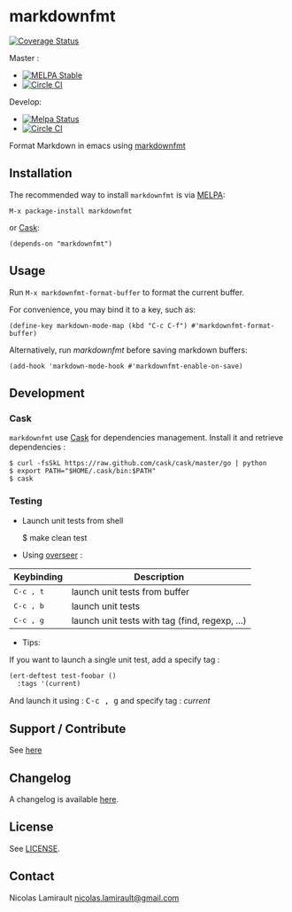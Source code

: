 # markdownfmt

[![Coverage Status](https://coveralls.io/repos/nlamirault/emacs-markdownfmt/badge.png?branch=master)](https://coveralls.io/r/nlamirault/emacs-markdownfmt?branch=master)

Master :
* [![MELPA Stable](https://stable.melpa.org/packages/markdownfmt-badge.svg)](https://stable.melpa.org/#/markdownfmt)
* [![Circle CI](https://circleci.com/gh/nlamirault/markdownfmt/tree/master.svg?style=svg)](https://circleci.com/gh/nlamirault/emacs-markdownfmt/tree/master)

Develop:
* [![Melpa Status](https://melpa.org/packages/markdownfmt-badge.svg)](https://melpa.org/#/markdownfmt)
* [![Circle CI](https://circleci.com/gh/nlamirault/markdownfmt/tree/develop.svg?style=svg)](https://circleci.com/gh/nlamirault/emacs-markdownfmt/tree/develop)

Format Markdown in emacs using [markdownfmt](https://github.com/shurcooL/markdownfmt)

## Installation

The recommended way to install ``markdownfmt`` is via [MELPA][]:

    M-x package-install markdownfmt

or [Cask][]:

	(depends-on "markdownfmt")


## Usage

Run `M-x markdownfmt-format-buffer` to format the current buffer.

For convenience, you may bind it to a key, such as:

```elisp
(define-key markdown-mode-map (kbd "C-c C-f") #'markdownfmt-format-buffer)
```

Alternatively, run *markdownfmt* before saving markdown buffers:

```elisp
(add-hook 'markdown-mode-hook #'markdownfmt-enable-on-save)
```


## Development

### Cask

``markdownfmt`` use [Cask][] for dependencies management. Install it and
retrieve dependencies :

    $ curl -fsSkL https://raw.github.com/cask/cask/master/go | python
    $ export PATH="$HOME/.cask/bin:$PATH"
    $ cask


### Testing

* Launch unit tests from shell

    $ make clean test

* Using [overseer][] :

Keybinding           | Description
---------------------|------------------------------------------------------------
<kbd>C-c , t</kbd>   | launch unit tests from buffer
<kbd>C-c , b</kbd>   | launch unit tests
<kbd>C-c , g</kbd>   | launch unit tests with tag (find, regexp, ...)

* Tips:

If you want to launch a single unit test, add a specify tag :

```lisp
(ert-deftest test-foobar ()
  :tags '(current)
  ```

And launch it using : <kbd>C-c , g</kbd> and specify tag : *current*


## Support / Contribute

See [here](CONTRIBUTING.md)


## Changelog

A changelog is available [here](ChangeLog.md).


## License

See [LICENSE](LICENSE).


## Contact

Nicolas Lamirault <nicolas.lamirault@gmail.com>

[emacs-markdownfmt]: https://github.com/nlamirault/markdownfmt
[LICENSE]: https://github.com/nlamirault/emacs-markdownfmt/blob/master/LICENSE

[GNU Emacs]: https://www.gnu.org/software/emacs/
[MELPA]: https://melpa.org/
[Cask]: http://cask.github.io/
[Issue tracker]: https://github.com/nlamirault/emacs-markdownfmt/issues

[overseer]: https://github.com/tonini/overseer.el
